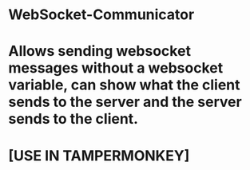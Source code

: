 # WebSocket-Communicator
# Allows sending websocket messages without a websocket variable, can show what the client sends to the server and the server sends to the client.
# [USE IN TAMPERMONKEY]